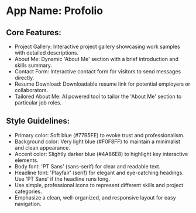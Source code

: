 # **App Name**: Profolio

## Core Features:

- Project Gallery: Interactive project gallery showcasing work samples with detailed descriptions.
- About Me: Dynamic 'About Me' section with a brief introduction and skills summary.
- Contact Form: Interactive contact form for visitors to send messages directly.
- Resume Download: Downloadable resume link for potential employers or collaborators.
- Tailored About Me: AI powered tool to tailor the 'About Me' section to particular job roles.

## Style Guidelines:

- Primary color: Soft blue (#77B5FE) to evoke trust and professionalism.
- Background color: Very light blue (#F0F8FF) to maintain a minimalist and clean appearance.
- Accent color: Slightly darker blue (#4A86E8) to highlight key interactive elements.
- Body font: 'PT Sans' (sans-serif) for clear and readable text.
- Headline font: 'Playfair' (serif) for elegant and eye-catching headings. Use 'PT Sans' if the headline runs long.
- Use simple, professional icons to represent different skills and project categories.
- Emphasize a clean, well-organized, and responsive layout for easy navigation.